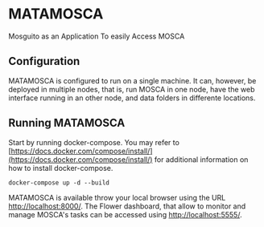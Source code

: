 # MATAMOSCA
Mosguito as an Application To easily Access MOSCA

## Configuration

MATAMOSCA is configured to run on a single machine. It can, however, be deployed in multiple nodes, that is, run MOSCA in one node, have the web interface running in an other node, and data folders in differente locations. 

## Running MATAMOSCA

Start by running docker-compose. You may refer to [https://docs.docker.com/compose/install/](https://docs.docker.com/compose/install/) for additional information on how to install docker-compose.

```console
docker-compose up -d --build
```

MATAMOSCA is available throw your local browser using the URL [http://localhost:8000/](http://localhost:8000/).
The Flower dashboard, that allow to monitor and manage MOSCA's tasks can be accessed using [http://localhost:5555/](http://localhost:5555/). 